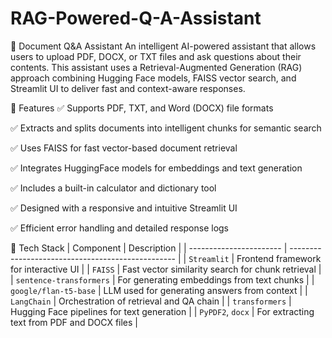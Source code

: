 # RAG-Powered-Q-A-Assistant



📄 Document Q&A Assistant
An intelligent AI-powered assistant that allows users to upload PDF, DOCX, or TXT files and ask questions about their contents. This assistant uses a Retrieval-Augmented Generation (RAG) approach combining Hugging Face models, FAISS vector search, and Streamlit UI to deliver fast and context-aware responses.

🚀 Features
✅ Supports PDF, TXT, and Word (DOCX) file formats

✅ Extracts and splits documents into intelligent chunks for semantic search

✅ Uses FAISS for fast vector-based document retrieval

✅ Integrates HuggingFace models for embeddings and text generation

✅ Includes a built-in calculator and dictionary tool

✅ Designed with a responsive and intuitive Streamlit UI

✅ Efficient error handling and detailed response logs

🧠 Tech Stack
| Component               | Description                                       |
| ----------------------- | ------------------------------------------------- |
| `Streamlit`             | Frontend framework for interactive UI             |
| `FAISS`                 | Fast vector similarity search for chunk retrieval |
| `sentence-transformers` | For generating embeddings from text chunks        |
| `google/flan-t5-base`   | LLM used for generating answers from context      |
| `LangChain`             | Orchestration of retrieval and QA chain           |
| `transformers`          | Hugging Face pipelines for text generation        |
| `PyPDF2`, `docx`        | For extracting text from PDF and DOCX files       |

